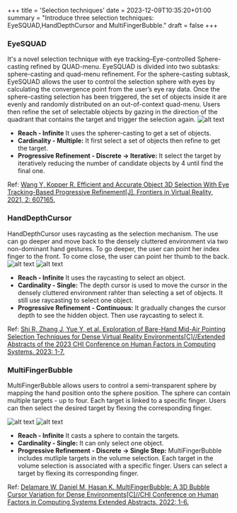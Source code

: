 +++
title = 'Selection techniques'
date = 2023-12-09T10:35:20+01:00
summary = "Introduce three selection techniques: EyeSQUAD,HandDepthCursor and MultiFingerBubble."
draft = false
+++

### EyeSQUAD 
It's a novel selection technique with eye tracking–Eye-controlled Sphere-casting refined by QUAD-menu. EyeSQUAD is divided into two subtasks: sphere-casting and quad-menu refinement. For the sphere-casting subtask, EyeSQUAD allows the user to control the selection sphere with eyes by calculating the convergence point from the user’s eye ray data. Once the sphere-casting selection has been triggered, the set of objects inside it are evenly and randomly distributed on an out-of-context quad-menu. Users then refine the set of selectable objects by gazing in the direction of the quadrant that contains the target and trigger the selection again. 
![alt text](eyesquad.jpeg)
* **Reach - Infinite**
    It uses the spherer-casting to get a set of objects.
* **Cardinality - Multiple:**
    It first select a set of objects then refine to get the target.
* **Progressive Refinement - Discrete → Iterative:** 
    It select the target by iteratively reducing the number of candidate objects by 4 until find the final one.

Ref:
[Wang Y, Kopper R. Efficient and Accurate Object 3D Selection With Eye Tracking-Based Progressive Refinement[J]. Frontiers in Virtual Reality, 2021, 2: 607165.](https://www.frontiersin.org/articles/10.3389/frvir.2021.607165/full)

### HandDepthCursor
HandDepthCursor uses raycasting as the selection mechanism. The use can go deeper and move back to the densely cluttered environment via two non-dominant hand gestures. To go deeper, the user can point her index finger to the front. To
come close, the user can point her thumb to the back.
![alt text](handdepthcursor.png)
![alt text](handdepthcursor.gif)
* **Reach - Infinite**
    It uses the raycasting to select an object.
* **Cardinality - Single:**
    The depth cursor is used to move the cursor in the densely cluttered environment rahter than selecting a set of objects. It still use raycasting to select one object.
* **Progressive Refinement - Continuous:** 
    It gradually changes the cursor depth to see the hidden object. Then use raycasting to select it.

Ref:
[Shi R, Zhang J, Yue Y, et al. Exploration of Bare-Hand Mid-Air Pointing Selection Techniques for Dense Virtual Reality Environments[C]//Extended Abstracts of the 2023 CHI Conference on Human Factors in Computing Systems. 2023: 1-7.](https://dl.acm.org/doi/pdf/10.1145/3544549.3585615)
### MultiFingerBubble
MultiFingerBubble allows users to control a semi-transparent sphere by mapping the hand position onto the sphere position. The sphere can contain multiple targets - up to four. Each target is linked to a specific finger. Users can then select the desired target by flexing the corresponding finger.

![alt text](multifingerbubble.png)
![alt text](multifingerbubble.gif)
* **Reach - Infinite**
    It casts a sphere to contain the targets.
* **Cardinality - Single:**
    It can only select one object.
* **Progressive Refinement - Discrete → Single Step:** 
    MultiFingerBubble includes mutliple targets in the volume selection. Each target in the volume selection is associated with a specific finger. Users can select a target by flexing its corresponding finger. 

Ref:
[Delamare W, Daniel M, Hasan K. MultiFingerBubble: A 3D Bubble Cursor Variation for Dense Environments[C]//CHI Conference on Human Factors in Computing Systems Extended Abstracts. 2022: 1-6.](https://dl.acm.org/doi/pdf/10.1145/3491101.3519692)